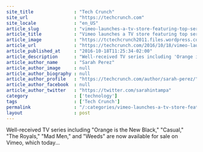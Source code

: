```yaml
---
site_title               : "Tech Crunch"
site_url                 : "https://techcrunch.com"
site_locale              : "en_US"
article_slug             : "vimeo-launches-a-tv-store-featuring-top-series-from-lionsgate-starz"
article_title            : "Vimeo launches a TV store featuring top series from Lionsgate, STARZ"
article_image            : "https://tctechcrunch2011.files.wordpress.com/2016/10/screen-shot-2016-10-18-at-2-21-48-pm.png?w=764&h=400&crop=1"
article_url              : "https://techcrunch.com/2016/10/18/vimeo-launches-a-tv-store-featuring-top-series-from-lionsgate-starz/"
article_published_at     : "2016-10-18T11:25:34-02:00"
article_description      : "Well-received TV series including 'Orange is the New Black,' 'Casual,' 'The Royals,' 'Mad Men,' and 'Weeds' are now available for sale on Vimeo, which today..."
article_author_name      : "Sarah Perez"
article_author_image     : null
article_author_biography : null
article_author_profile   : "https://techcrunch.com/author/sarah-perez/"
article_author_facebook  : null
article_author_twitter   : "https://twitter.com/sarahintampa"
category                 : ['technology']
tags                     : ['Tech Crunch']
permalink                : "/:categories/vimeo-launches-a-tv-store-featuring-top-series-from-lionsgate-starz/"
layout                   : post
---
```


Well-received TV series including "Orange is the New Black," "Casual," "The Royals," "Mad Men," and "Weeds" are now available for sale on Vimeo, which today...
